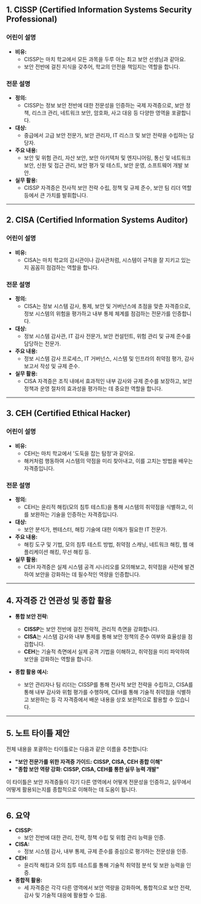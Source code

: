 ## 1. CISSP (Certified Information Systems Security Professional)

### 어린이 설명
- **비유:**  
  - CISSP는 마치 학교에서 모든 과목을 두루 아는 최고 보안 선생님과 같아요.  
  - 보안 전반에 걸친 지식을 갖추어, 학교의 안전을 책임지는 역할을 합니다.

### 전문 설명
- **정의:**  
  - CISSP는 정보 보안 전반에 대한 전문성을 인증하는 국제 자격증으로, 보안 정책, 리스크 관리, 네트워크 보안, 암호화, 사고 대응 등 다양한 영역을 포괄합니다.
- **대상:**  
  - 중급에서 고급 보안 전문가, 보안 관리자, IT 리스크 및 보안 전략을 수립하는 담당자.
- **주요 내용:**  
  - 보안 및 위험 관리, 자산 보안, 보안 아키텍처 및 엔지니어링, 통신 및 네트워크 보안, 신원 및 접근 관리, 보안 평가 및 테스트, 보안 운영, 소프트웨어 개발 보안.
- **실무 활용:**  
  - CISSP 자격증은 전사적 보안 전략 수립, 정책 및 규제 준수, 보안 팀 리더 역할 등에서 큰 가치를 발휘합니다.

---

## 2. CISA (Certified Information Systems Auditor)

### 어린이 설명
- **비유:**  
  - CISA는 마치 학교의 감시관이나 감사관처럼, 시스템이 규칙을 잘 지키고 있는지 꼼꼼히 점검하는 역할을 합니다.
  
### 전문 설명
- **정의:**  
  - CISA는 정보 시스템 감사, 통제, 보안 및 거버넌스에 초점을 맞춘 자격증으로, 정보 시스템의 위험을 평가하고 내부 통제 체계를 점검하는 전문가를 인증합니다.
- **대상:**  
  - 정보 시스템 감사관, IT 감사 전문가, 보안 컨설턴트, 위험 관리 및 규제 준수를 담당하는 전문가.
- **주요 내용:**  
  - 정보 시스템 감사 프로세스, IT 거버넌스, 시스템 및 인프라의 취약점 평가, 감사 보고서 작성 및 규제 준수.
- **실무 활용:**  
  - CISA 자격증은 조직 내에서 효과적인 내부 감사와 규제 준수를 보장하고, 보안 정책과 운영 절차의 효과성을 평가하는 데 중요한 역할을 합니다.

---

## 3. CEH (Certified Ethical Hacker)

### 어린이 설명
- **비유:**  
  - CEH는 마치 학교에서 '도둑을 잡는 탐정'과 같아요.  
  - 해커처럼 행동하여 시스템의 약점을 미리 찾아내고, 이를 고치는 방법을 배우는 자격증입니다.

### 전문 설명
- **정의:**  
  - CEH는 윤리적 해킹(모의 침투 테스트)을 통해 시스템의 취약점을 식별하고, 이를 보완하는 기술을 인증하는 자격증입니다.
- **대상:**  
  - 보안 분석가, 펜테스터, 해킹 기술에 대한 이해가 필요한 IT 전문가.
- **주요 내용:**  
  - 해킹 도구 및 기법, 모의 침투 테스트 방법, 취약점 스캐닝, 네트워크 해킹, 웹 애플리케이션 해킹, 무선 해킹 등.
- **실무 활용:**  
  - CEH 자격증은 실제 시스템 공격 시나리오를 모의해보고, 취약점을 사전에 발견하여 보안을 강화하는 데 필수적인 역량을 인증합니다.

---

## 4. 자격증 간 연관성 및 종합 활용

- **통합 보안 전략:**  
  - **CISSP**는 보안 전반에 걸친 전략적, 관리적 측면을 강화합니다.
  - **CISA**는 시스템 감사와 내부 통제를 통해 보안 정책의 준수 여부와 효율성을 점검합니다.
  - **CEH**는 기술적 측면에서 실제 공격 기법을 이해하고, 취약점을 미리 파악하여 보안을 강화하는 역할을 합니다.
  
- **종합 활용 예시:**  
  - 보안 관리자나 팀 리더는 CISSP를 통해 전사적 보안 전략을 수립하고, CISA를 통해 내부 감사와 위험 평가를 수행하며, CEH를 통해 기술적 취약점을 식별하고 보완하는 등 각 자격증에서 배운 내용을 상호 보완적으로 활용할 수 있습니다.

---

## 5. 노트 타이틀 제안

전체 내용을 포괄하는 타이틀로는 다음과 같은 이름을 추천합니다:
- **"보안 전문가를 위한 자격증 가이드: CISSP, CISA, CEH 종합 이해"**
- **"종합 보안 역량 강화: CISSP, CISA, CEH를 통한 실무 능력 개발"**

이 타이틀은 보안 자격증들이 각기 다른 영역에서 어떻게 전문성을 인증하고, 실무에서 어떻게 활용되는지를 종합적으로 이해하는 데 도움이 됩니다.

---

## 6. 요약

- **CISSP:**  
  - 보안 전반에 대한 관리, 전략, 정책 수립 및 위험 관리 능력을 인증.
- **CISA:**  
  - 정보 시스템 감사, 내부 통제, 규제 준수를 중심으로 평가하는 전문성을 인증.
- **CEH:**  
  - 윤리적 해킹과 모의 침투 테스트를 통해 기술적 취약점 분석 및 보완 능력을 인증.
- **종합적 활용:**  
  - 세 자격증은 각각 다른 영역에서 보안 역량을 강화하며, 통합적으로 보안 전략, 감사 및 기술적 대응에 활용할 수 있음.
